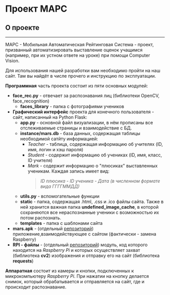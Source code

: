 # Проект МАРС

## О проекте
---

МАРС - Мобильная Автоматическая Рейтинговая Система - проект, призванный автоматизировать выставление оценок учащимся (например, при их устном ответе на уроке) при помощи Computer Vision.

Для использования нашей разработки вам необходимо пройти на наш сайт. Там вы найдёт в числе прочего и инструкцию по эксплуатации.

**Программная** часть проекта состоит из пяти основных модулей:
  - **face_rec.py** - отвечает за распознавания лиц (библиотеки OpenCV, face_recognition)
    + **faces_library** - папка с фотографиями учеников
  - **Графический интерфейс** проекта для конечного пользователя - сайт, написанный на Python Flask:
  	- **app.py** - основной файл визуализации, в нём прописаны все отслеживаемые страницы и взаимодействие с БД.
  	- **instance/mars.db** - база данных, содержащая таблицы необходимой сатйту информацией:
  	  + _Teacher_ - таблица, содержащая информацию об учителях (ID, имя, логин и хэш пароля)
  	  + _Student_ - содержит информацию об учениках (ID, имя, класс, ID учителя)
  	  + _Mark_ - содержит информацию о "плюсиках" выставленных ученикам. Каждая запись имеет вид:
  	    > _ID плюсика - ID ученика - Дата (в численном формате вида ГГГГММДД)_
    - **utils.py** - вспомогательные функции
    - **static** - папка, содержащая .html, .css и .ico файлы сайта. Также в ней хранится важная папка **undefined_image_cache**, в которой сохраняются все нераспознанные ученики с возможностью их потом распознать.
    - **templates** - папка с шаблонами сайта
  - **mars.apk** - (отдельный [репозиторий](http://github.com/MersennexTwister/android-project-mars)) приложение,взаимодействующее с сайтом (фактически - замена Raspberry)
  - **RPI - файлы** - (отдельный [репозиторий](http://github.com/MersennexTwister/rpi-project-mars)) модуль, код которого находится на _Raspberry Pi_ и которых осуществляет захват (библиотека **cv2**) изображения и отправку его на сайт (библиотека **requests**)

**Аппаратная** состоит из камеры и кнопки, подключенных к микрокомпьютеру _Raspberry Pi_. При нажатии на кнопку делается снимок, который обрабатывается и отправляется на сайт, где и происходит распознавание.
